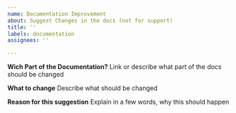 ```yaml
---
name: Documentation Improvement
about: Suggest Changes in the docs (not for support)
title: ''
labels: documentation
assignees: ''

---
```


**Wich Part of the Documentation?**
Link or describe what part of the docs should be changed

**What to change**
Describe what should be changed

**Reason for this suggestion**
Explain in a few words, why this should happen
